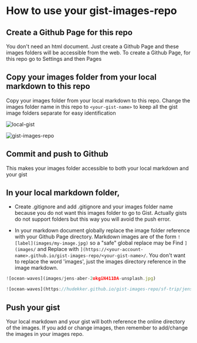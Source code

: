 # How to use your gist-images-repo

## Create a Github Page for this repo

You don't need an html document. Just create a Github Page and these images folders will be accessible from the web. To create a Github Page, for this repo go to Settings and then Pages

## Copy your images folder from your local markdown to this repo

Copy your images folder from your local markdown to this repo. Change the images folder name in this repo to `<your-gist-name>` to keep all the gist image folders separate for easy identification

![local-gist](https://hudekker.github.io/gist-images-repo/gist-images-repo-readme/local-gist.png)

![gist-images-repo](https://hudekker.github.io/gist-images-repo/gist-images-repo-readme/gist-images-repo.png)

## Commit and push to Github

This makes your images folder accessible to both your local markdown and your gist

## In your local markdown folder,

- Create .gitignore and add .gitignore and your images folder name because you do not want this images folder to go to Gist. Actually gists do not support folders but this way you will avoid the push error.

- In your markdown document globally replace the image folder reference with your Github Page directory. Markdown images are of the form `![label](images/my-image.jpg)` so a "safe" global replace may be Find `](images/` and Replace with `](https://<your-account-name>.github.io/gist-images-repo/<your-gist-name>/`. You don't want to replace the word 'images', just the images directory reference in the image markdown.

```js
![ocean-waves](images/jens-aber-2okgiN411DA-unsplash.jpg)
```

```js
![ocean-waves](https://hudekker.github.io/gist-images-repo/sf-trip/jens-aber-2okgiN411DA-unsplash.jpg)
```

## Push your gist

Your local markdown and your gist will both reference the online directory of the images. If you add or change images, then remember to add/change the images in your images repo.
